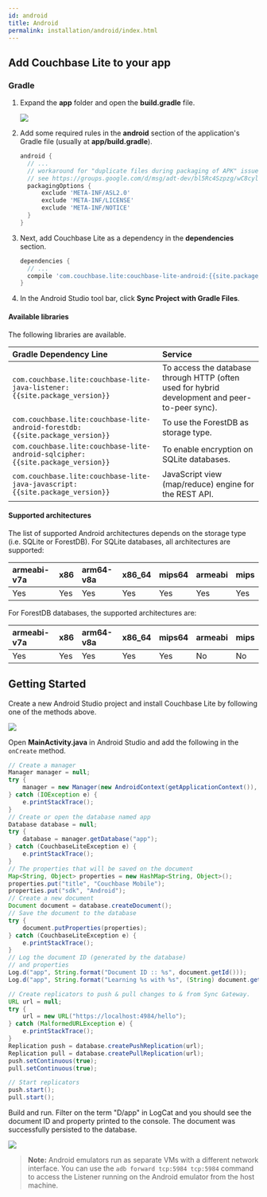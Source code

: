 ```yaml
---
id: android
title: Android
permalink: installation/android/index.html
---
```


## Add Couchbase Lite to your app

### Gradle

1. Expand the **app** folder and open the **build.gradle** file.

    <img src="../img/android-build-gradle.png" class=portrait />

2. Add some required rules in the **android** section of the application's Gradle file (usually at **app/build.gradle**).

    ```groovy
    android {
      // ...
      // workaround for "duplicate files during packaging of APK" issue
      // see https://groups.google.com/d/msg/adt-dev/bl5Rc4Szpzg/wC8cylTWuIEJ
      packagingOptions {
          exclude 'META-INF/ASL2.0'
          exclude 'META-INF/LICENSE'
          exclude 'META-INF/NOTICE'
      }
    }
    ```

3. Next, add Couchbase Lite as a dependency in the **dependencies** section.

    ```groovy
    dependencies {
      // ...
      compile 'com.couchbase.lite:couchbase-lite-android:{{site.package_version}}'
    }
    ```

4. In the Android Studio tool bar, click **Sync Project with Gradle Files**.

#### Available libraries

The following libraries are available.

|Gradle Dependency Line|Service|
|:---------------------|:------|
|`com.couchbase.lite:couchbase-lite-java-listener:{{site.package_version}}`|To access the database through HTTP (often used for hybrid development and peer-to-peer sync).|
|`com.couchbase.lite:couchbase-lite-android-forestdb:{{site.package_version}}`|To use the ForestDB as storage type.|
|`com.couchbase.lite:couchbase-lite-android-sqlcipher:{{site.package_version}}`|To enable encryption on SQLite databases.|
|`com.couchbase.lite:couchbase-lite-java-javascript:{{site.package_version}}`|JavaScript view (map/reduce) engine for the REST API.|

#### Supported architectures

The list of supported Android architectures depends on the storage type (i.e. SQLite or ForestDB).
For SQLite databases, all architectures are supported:

| armeabi-v7a | x86 | arm64-v8a | x86_64 | mips64 | armeabi | mips |
|:------------|:----|:----------|:-------|:-------|:--------|:-----|
| Yes         | Yes | Yes       | Yes    | Yes    | Yes     | Yes  |

For ForestDB databases, the supported architectures are:

| armeabi-v7a | x86 | arm64-v8a | x86_64 | mips64 | armeabi | mips |
|:------------|:----|:----------|:-------|:-------|:--------|:-----|
| Yes         | Yes | Yes       | Yes    | Yes    | No      | No   |

## Getting Started

Create a new Android Studio project and install Couchbase Lite by following one of the methods above.

<img src="../img/android-studio-new-project.png" class=center-image />

Open **MainActivity.java** in Android Studio and add the following in the `onCreate` method.

```java
// Create a manager
Manager manager = null;
try {
    manager = new Manager(new AndroidContext(getApplicationContext()), Manager.DEFAULT_OPTIONS);
} catch (IOException e) {
    e.printStackTrace();
}
// Create or open the database named app
Database database = null;
try {
    database = manager.getDatabase("app");
} catch (CouchbaseLiteException e) {
    e.printStackTrace();
}
// The properties that will be saved on the document
Map<String, Object> properties = new HashMap<String, Object>();
properties.put("title", "Couchbase Mobile");
properties.put("sdk", "Android");
// Create a new document
Document document = database.createDocument();
// Save the document to the database
try {
    document.putProperties(properties);
} catch (CouchbaseLiteException e) {
    e.printStackTrace();
}
// Log the document ID (generated by the database)
// and properties
Log.d("app", String.format("Document ID :: %s", document.getId()));
Log.d("app", String.format("Learning %s with %s", (String) document.getProperty("title"), (String) document.getProperty("sdk")));

// Create replicators to push & pull changes to & from Sync Gateway.
URL url = null;
try {
    url = new URL("https://localhost:4984/hello");
} catch (MalformedURLException e) {
    e.printStackTrace();
}
Replication push = database.createPushReplication(url);
Replication pull = database.createPullReplication(url);
push.setContinuous(true);
pull.setContinuous(true);

// Start replicators
push.start();
pull.start();
```

Build and run. Filter on the term "D/app" in LogCat and you should see the document ID and property printed to the console. The document was successfully persisted to the database.

<img src="../img/android-studio-logging.png" class=center-image />

> **Note:** Android emulators run as separate VMs with a different network interface. You can use the `adb forward tcp:5984 tcp:5984` command to access the Listener running on the Android emulator from the host machine.
